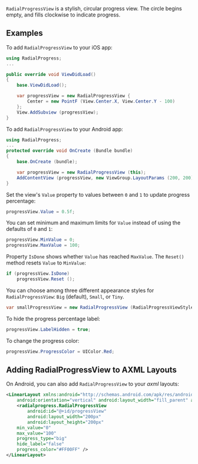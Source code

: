 `RadialProgressView` is a stylish, circular progress view.  The circle
begins empty, and fills clockwise to indicate progress.

## Examples

To add `RadialProgressView` to your iOS app:

```csharp
using RadialProgress;
...

public override void ViewDidLoad()
{
	base.ViewDidLoad();

	var progressView = new RadialProgressView {
		Center = new PointF (View.Center.X, View.Center.Y - 100)
	};
	View.AddSubview (progressView);
}
```

To add `RadialProgressView` to your Android app:

```csharp
using RadialProgress;
...
protected override void OnCreate (Bundle bundle)
{
	base.OnCreate (bundle);

	var progressView = new RadialProgressView (this);
	AddContentView (progressView, new ViewGroup.LayoutParams (200, 200));
}
```

Set the view's `Value` property to values between `0` and `1` to update
progress percentage:

```csharp
progressView.Value = 0.5f;
```

You can set minimum and maximum limits for `Value` instead of using the
defaults of `0` and `1`:

```csharp
progressView.MinValue = 0;
progressView.MaxValue = 100;
```

Property `IsDone` shows whether `Value` has reached `MaxValue`.  The
`Reset()` method resets `Value` to `MinValue`:

```csharp
if (progressView.IsDone)
	progressView.Reset ();
```

You can choose among three different appearance styles for
`RadialProgressView`: `Big` (default), `Small`, or `Tiny`.

```csharp
var smallProgressView = new RadialProgressView (RadialProgressViewStyle.Small);
```

To hide the progress percentage label:

```csharp
progressView.LabelHidden = true;
```

To change the progress color:

```csharp
progressView.ProgressColor = UIColor.Red;
```

## Adding RadialProgressView to AXML Layouts

On Android, you can also add `RadialProgressView` to your *axml*
layouts:

```xml
<LinearLayout xmlns:android="http://schemas.android.com/apk/res/android"
	android:orientation="vertical" android:layout_width="fill_parent" android:layout_height="fill_parent">
	<radialprogress.RadialProgressView
		android:id="@+id/progressView"
		android:layout_width="200px"
		android:layout_height="200px"
	min_value="0"
	max_value="100"
	progress_type="big"
	hide_label="false"
	progress_color="#FF00FF" />
</LinearLayout>
```
